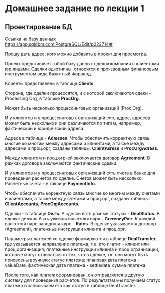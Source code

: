 # Домашнее задание по лекции 1

## Проектирование БД

Ссылка на базу данных: https://app.sqldbm.com/PostgreSQL/Edit/p222714/#

Прошу дать адрес, кого можно добавить в проект для просмотра.

Проект представляет собой базу данных сделок компании с клиентами юр.лицами.
Сделки однотипны, относятся к производным финансовым инструментам вида Валютный Форвард.

Клиенты представлены в таблице **Clients**.

Сторона, где сделки процессятся, и с которой заключаются сдеки - Processing Org, в таблице **ProcOrg**.

Может быть несколько процессинговых организаций (Proc.Org).

И у клиентов и у процессинговых организаций есть адрес, адресов может быть несколько и они различаются по типам, например, фактический и юридический адреса.

Адреса в таблице - **Adresses**.
Чтобы обеспечить корректную связь многие ко многим между адресами и клиентами, а также между адресами и проц.орг, созданы таблицы: **ClientAdress** и **ProcOrgAdress**.

Между клиентом и проц.огр-ей заключается договор **Agreement**.
В рамках договора заключаются фактические сделки.

И у клиентов и у процессинговых организаций есть счета в банке для проведения расчетов по сделке. Счетов может быть несколько.
Расчетные счета - в таблице **PaymentInfo**.

Чтобы обеспечить корректную связь многие ко многим между счетами и клиентами, а также между счетами и проц.орг, созданы таблицы: **ClientAccounts**, **ProcOrgAccounts**.

Сделки - в таблице **Deals**.
У сделки есть разные статусы - **DealStatus**.
В сделке должна быть указана валютная пара - **CurrencyPair**.
К каждой валютной паре заводится курс - **Rates**.
В сделке указывается договор (Agreement), платежные инструкции клиента и проц.орг.

Параметры платежей по сделке формируются в таблице **DealTransfer**, где указывается направление платежа, т.е. кто платит - клиент или проц.организация; 
платежные инструкции клиента и проц.огранизации, которые могут отличаться от тех, что в сделке, т.к. они могут быть присвоены вручную;
статус платежа; плановая дата платежа - valueDate; фактическая дата платежа - settledate, сумма платежа.

После того, как платеж сформирован, он отправляется в другую систему для проведения расчетов. 
По результатам мы получаем статус платежа и записываем его как статус в таблице DealTransfer.

